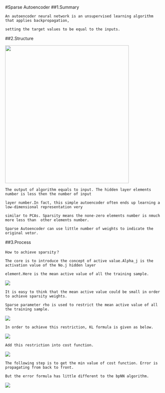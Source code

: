 #Sparse Autoencoder
##1.Summary

    An autoencoder neural network is an unsupervised learning algorithm that applies backpropagation, 
    
    setting the target values to be equal to the inputs.
    
##2.Structure

<img style="-webkit-user-select: none; cursor: zoom-in;" src="http://ufldl.stanford.edu/wiki/images/thumb/f/f9/Autoencoder636.png/400px-Autoencoder636.png" width="400" height="445">

    The output of algorithm equals to input. The hidden layer elements number is less then the number of input 
    
    layer number.In fact, this simple autoencoder often ends up learning a low-dimensional representation very 
    
    similar to PCAs. Sparsity means the none-zero elements number is nmuch more less than  other elements number.
    
    Sparse Autoencoder can use little number of weights to indicate the original vetor.
    
##3.Process

    How to achieve sparsity？
    
    The core is to introduce the concept of active value.Alpha_j is the activation value of the No.j hidden layer 
    
    element.Here is the mean active value of all the training sample.
    
<img src="http://chart.googleapis.com/chart?cht=tx&chl=%5Chat%7B%5Crho_%7Bj%7D%20%7D%20%3D%5Cfrac%7B1%7D%7Bm%7D%5Csum_%7Bi%3D1%7D%5Em%20%5B%5Calpha%5E%7B(2)%7D_%7Bj%7D(x%5E%7B(i)%7D)%5D" style="border:none;" />

    It is easy to think that the mean active value could be small in order to achieve sparsity weights.
    
    Sparse parameter rho is used to restrict the mean active value of all the training sample.
    
<img src="http://chart.googleapis.com/chart?cht=tx&chl=%5Chat%7B%5Crho%20_%7Bj%7D%7D%20%3D%20%5Crho" style="border:none;" />

    In order to achieve this restriction, KL formula is given as below.

<img src="http://chart.googleapis.com/chart?cht=tx&chl=KL%3D%5Cbeta%20%5B%5Csum_%7Bj%3D1%7D%5E%7Bnh%7D%20%5Crho%20log%5Cfrac%7B%5Crho%7D%7B%5Chat%7B%5Crho_%7Bj%7D%7D%7D%2B(1-%5Crho)log%7B%5Cfrac%7B1-%5Crho%7D%7B1-%5Chat%7B%5Crho_%7Bj%7D%7D%7D%5D" style="border:none;" />
    
    Add this restriction into cost function.
    
<img src="http://chart.googleapis.com/chart?cht=tx&chl=J_%7Bsparse%7D(W%2Cb)%3DJ(W%2Cb)%2BKL" style="border:none;" />

    The following step is to get the min value of cost function. Error is propagating from back to front.

    But the error formula has little different to the bpNN algorithm.

<img src="http://chart.googleapis.com/chart?cht=tx&chl=%5Cdelta%20_%7Bi%7D%5E%7B(2)%7D%3D%5B(%5Csum_%7Bj%3D1%7D%5E%7Bnh%7DW_%7Bij%7D%5E%7B(2)%7D%20%5Cdelta%20_%7Bi%7D%5E%7B(3)%7D)%2B%5Cbeta%20(-%5Cfrac%7B%5Crho%7D%7B%5Chat%7B%5Crho_%7Bi%7D%7D%7D%2B%5Cfrac%7B1-%5Crho%7D%7B1-%5Chat%7B%5Crho_%7Bi%7D%7D%7D)%5Df'(%5Calpha_%7Bi%7D%5E%7B(2)%7D)" style="border:none;" />



    

    
    
    
    
